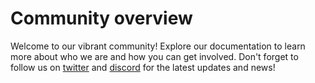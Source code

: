 # Community overview

Welcome to our vibrant community! Explore our documentation to learn more about who we are and how you can get involved. Don't forget to follow us on [twitter](https://twitter.com/AstriaOrg) and [discord](https://discord.com/invite/3qZCbmZxvF) for the latest updates and news!
